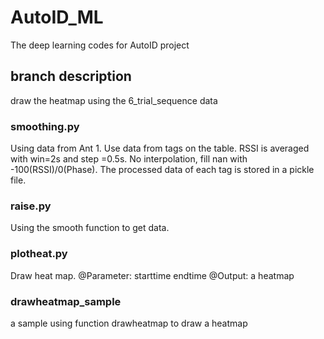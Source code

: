 # AutoID_ML
The deep learning codes for AutoID project

## branch description
draw the heatmap using the 6_trial_sequence data

### smoothing.py 
Using data from Ant 1. Use data from tags on the table.  RSSI is averaged with win=2s and step =0.5s. No interpolation, fill nan with -100(RSSI)/0(Phase). 
The processed data of each tag is stored in a pickle file.

### raise.py
Using the smooth function to get data.

### plotheat.py
Draw heat map.
@Parameter: starttime endtime
@Output: a heatmap

### drawheatmap_sample
a sample using function drawheatmap to draw a heatmap

